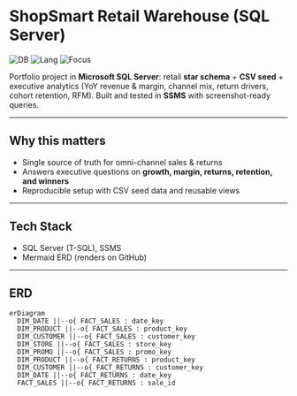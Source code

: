 # ShopSmart Retail Warehouse (SQL Server)

![DB](https://img.shields.io/badge/DB-Microsoft%20SQL%20Server-CC2927)
![Lang](https://img.shields.io/badge/Language-T--SQL-blue)
![Focus](https://img.shields.io/badge/Focus-Data%20Modeling%20%7C%20Analytics%20Engineering-green)

Portfolio project in **Microsoft SQL Server**: retail **star schema** + **CSV seed** + executive analytics (YoY revenue & margin, channel mix, return drivers, cohort retention, RFM). Built and tested in **SSMS** with screenshot-ready queries.

---

## Why this matters
- Single source of truth for omni-channel sales & returns
- Answers executive questions on **growth, margin, returns, retention, and winners**
- Reproducible setup with CSV seed data and reusable views

---

## Tech Stack
- SQL Server (T-SQL), SSMS
- Mermaid ERD (renders on GitHub)

---

## ERD
```mermaid
erDiagram
  DIM_DATE ||--o{ FACT_SALES : date_key
  DIM_PRODUCT ||--o{ FACT_SALES : product_key
  DIM_CUSTOMER ||--o{ FACT_SALES : customer_key
  DIM_STORE ||--o{ FACT_SALES : store_key
  DIM_PROMO ||--o{ FACT_SALES : promo_key
  DIM_PRODUCT ||--o{ FACT_RETURNS : product_key
  DIM_CUSTOMER ||--o{ FACT_RETURNS : customer_key
  DIM_DATE ||--o{ FACT_RETURNS : date_key
  FACT_SALES ||--o{ FACT_RETURNS : sale_id

